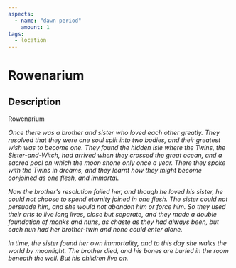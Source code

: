 ```yaml
---
aspects: 
  - name: "dawn period"
    amount: 1
tags:
  - location
---
```


# Rowenarium

## Description
Rowenarium

<i>Once there was a brother and sister who loved each other greatly. They resolved that they were one soul split into two bodies, and their greatest wish was to become one. They found the hidden isle where the Twins, the Sister-and-Witch, had arrived when they crossed the great ocean, and a sacred pool on which the moon shone only once a year. There they spoke with the Twins in dreams, and they learnt how they might become conjoined as one flesh, and immortal.


Now the brother's resolution failed her, and though he loved his sister, he could not choose to spend eternity joined in one flesh. The sister could not persuade him, and she would not abandon him or force him. So they used their arts to live long lives, close but separate, and they made a double foundation of monks and nuns, as chaste as they had always been, but each nun had her brother-twin and none could enter alone.

In time, the sister found her own immortality, and to this day she walks the world by moonlight. The brother died, and his bones are buried in the room beneath the well. But his children live on.</i>